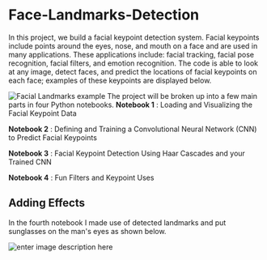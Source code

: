 # Face-Landmarks-Detection
In this project, we build a facial keypoint detection system. Facial keypoints include points around the eyes, nose, and mouth on a face and are used in many applications. These applications include: facial tracking, facial pose recognition, facial filters, and emotion recognition. The code is able to look at any image, detect faces, and predict the locations of facial keypoints on each face; examples of these keypoints are displayed below.

![Facial Landmarks example](https://github.com/udacity/P1_Facial_Keypoints/blob/master/images/key_pts_example.png)
The project will be broken up into a few main parts in four Python notebooks.
**Notebook 1**  : Loading and Visualizing the Facial Keypoint Data

**Notebook 2**  : Defining and Training a Convolutional Neural Network (CNN) to Predict Facial Keypoints

**Notebook 3**  : Facial Keypoint Detection Using Haar Cascades and your Trained CNN

**Notebook 4**  : Fun Filters and Keypoint Uses

## Adding Effects
In the fourth notebook I made use of detected landmarks and put sunglasses on the man's eyes as shown below.

![enter image description here](https://github.com/udacity/P1_Facial_Keypoints/blob/master/images/face_filter_ex.png)
